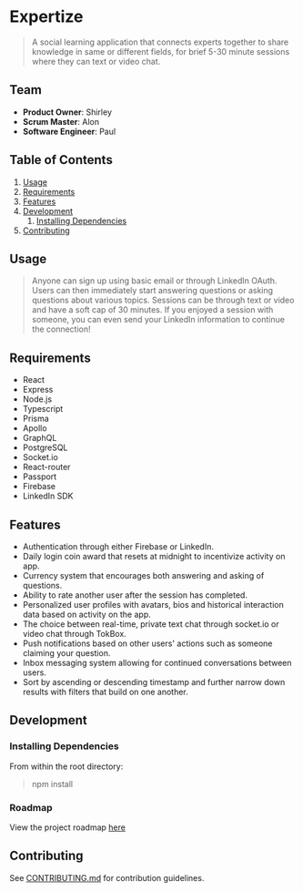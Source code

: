 # Expertize

> A social learning application that connects experts together to share knowledge in same or different fields, for brief 5-30 minute sessions where they can text or video chat.

## Team

  - __Product Owner__: Shirley
  - __Scrum Master__: Alon
  - __Software Engineer__: Paul

## Table of Contents

1. [Usage](#Usage)
1. [Requirements](#requirements)
1. [Features](#Features)
1. [Development](#development)
    1. [Installing Dependencies](#installing-dependencies)
1. [Contributing](#contributing)

## Usage

> Anyone can sign up using basic email or through LinkedIn OAuth. Users can then immediately start answering questions or asking questions about various topics. Sessions can be through text or video and have a soft cap of 30 minutes. If you enjoyed a session with someone, you can even send your LinkedIn information to continue the connection!

## Requirements

- React
- Express
- Node.js
- Typescript
- Prisma
- Apollo
- GraphQL
- PostgreSQL
- Socket.io
- React-router
- Passport
- Firebase
- LinkedIn SDK

## Features

- Authentication through either Firebase or LinkedIn.
- Daily login coin award that resets at midnight to incentivize activity on app.
- Currency system that encourages both answering and asking of questions.
- Ability to rate another user after the session has completed.
- Personalized user profiles with avatars, bios and historical interaction data based on activity on the app.
- The choice between real-time, private text chat through socket.io or video chat through TokBox.
- Push notifications based on other users' actions such as someone claiming your question.
- Inbox messaging system allowing for continued conversations between users.
- Sort by ascending or descending timestamp and further narrow down results with filters that build on one another.

## Development

### Installing Dependencies

From within the root directory:

> npm install

### Roadmap

View the project roadmap [here](LINK_TO_PROJECT_ISSUES)


## Contributing

See [CONTRIBUTING.md](_CONTRIBUTING.md) for contribution guidelines.
